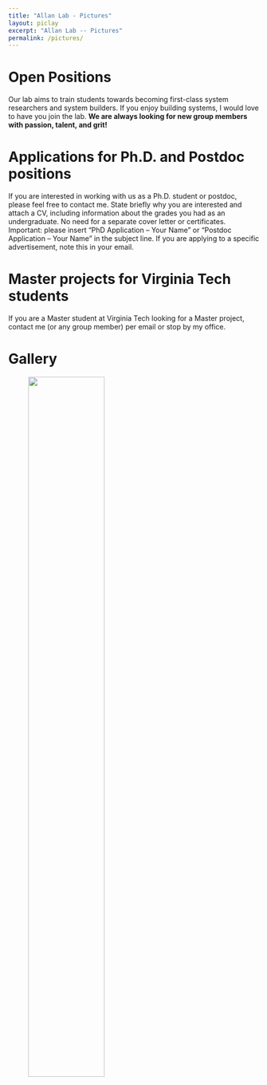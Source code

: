 ```yaml
---
title: "Allan Lab - Pictures"
layout: piclay
excerpt: "Allan Lab -- Pictures"
permalink: /pictures/
---
```


# Open Positions

Our lab aims to train students towards becoming first-class system researchers and system builders. If you enjoy building systems, I would love to have you join the lab.
**We are always looking for new group members with passion, talent, and grit!**

# Applications for Ph.D. and Postdoc positions

If you are interested in working with us as a Ph.D. student or postdoc, please feel free to contact me. State briefly why you are interested and attach a CV, including information about the grades you had as an undergraduate. No need for a separate cover letter or certificates. Important: please insert “PhD Application – Your Name” or “Postdoc Application – Your Name” in the subject line. If you are applying to a specific advertisement, note this in your email.

# Master projects for Virginia Tech students

If you are a Master student at Virginia Tech looking for a Master project, contact me (or any group member) per email or stop by my office.

# Gallery

<figure>
<img src="{{ site.url }}{{ site.baseurl }}/images/picpic/WebpageLeiden_red.jpg" width="60%" >
</figure>

